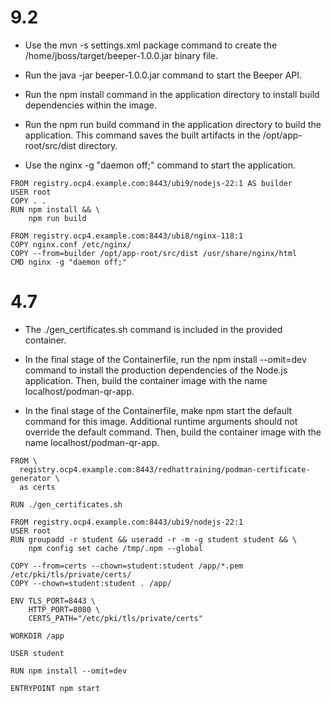 # 9.2
- Use the mvn -s settings.xml package command to create the /home/jboss/target/beeper-1.0.0.jar binary file.

- Run the java -jar beeper-1.0.0.jar command to start the Beeper API.

- Run the npm install command in the application directory to install build dependencies within the image.

- Run the npm run build command in the application directory to build the application. This command saves the built artifacts in the /opt/app-root/src/dist directory.

- Use the nginx -g "daemon off;" command to start the application.


```
FROM registry.ocp4.example.com:8443/ubi9/nodejs-22:1 AS builder
USER root
COPY . .
RUN npm install && \
    npm run build

FROM registry.ocp4.example.com:8443/ubi8/nginx-118:1
COPY nginx.conf /etc/nginx/
COPY --from=builder /opt/app-root/src/dist /usr/share/nginx/html
CMD nginx -g "daemon off;"
```

# 4.7

- The ./gen_certificates.sh command is included in the provided container.

- In the final stage of the Containerfile, run the npm install --omit=dev command to install the production dependencies of the Node.js application. Then, build the container image with the name localhost/podman-qr-app.

- In the final stage of the Containerfile, make npm start the default command for this image. Additional runtime arguments should not override the default command. Then, build the container image with the name localhost/podman-qr-app.

```
FROM \
  registry.ocp4.example.com:8443/redhattraining/podman-certificate-generator \
  as certs

RUN ./gen_certificates.sh

FROM registry.ocp4.example.com:8443/ubi9/nodejs-22:1
USER root
RUN groupadd -r student && useradd -r -m -g student student && \
    npm config set cache /tmp/.npm --global

COPY --from=certs --chown=student:student /app/*.pem /etc/pki/tls/private/certs/
COPY --chown=student:student . /app/

ENV TLS_PORT=8443 \
    HTTP_PORT=8080 \
    CERTS_PATH="/etc/pki/tls/private/certs"

WORKDIR /app

USER student

RUN npm install --omit=dev

ENTRYPOINT npm start
```